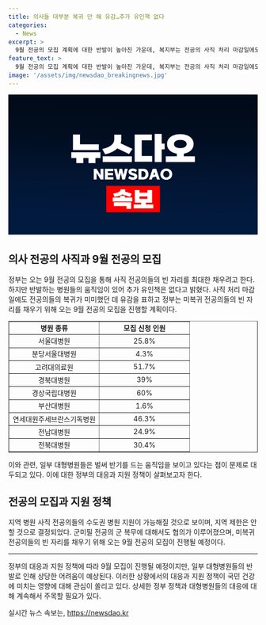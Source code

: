 ```yaml
---
title: 의사들 대부분 복귀 안 해 유감…추가 유인책 없다
categories:
  - News
excerpt: >
  9월 전공의 모집 계획에 대한 반발이 높아진 가운데, 복지부는 전공의 사직 처리 마감일에도 복귀가 미미했다고 밝혔다. 대형병원들은 반발을 들이며, 정부는 추가 유인책은 없다고 전했다. 9월 전공의 모집을 통해 빈 자리를 채우겠지만, 사직한 전공의 수가 많아 과제로 지적됐다. 지역 병원 사직 전공의가 수도권 병원 지원 가능해지며, 병원별 모집 규모는 사정을 고려해 판단할 예정이다. 서울대·고대 병원 등 대형병원들의 반발이 감지되며, 온라인에서 복귀 전공의 명단을 공개해 낙인 찍는 불법행위가 지속되고 있다.
feature_text: >
  9월 전공의 모집 계획에 대한 반발이 높아진 가운데, 복지부는 전공의 사직 처리 마감일에도 복귀가 미미했다고 밝혔다. 대형병원들은 반발을 들이며, 정부는 추가 유인책은 없다고 전했다. 9월 전공의 모집을 통해 빈 자리를 채우겠지만, 사직한 전공의 수가 많아 과제로 지적됐다. 지역 병원 사직 전공의가 수도권 병원 지원 가능해지며, 병원별 모집 규모는 사정을 고려해 판단할 예정이다. 서울대·고대 병원 등 대형병원들의 반발이 감지되며, 온라인에서 복귀 전공의 명단을 공개해 낙인 찍는 불법행위가 지속되고 있다.
image: '/assets/img/newsdao_breakingnews.jpg'
---
```


<p><img src="/assets/img/newsdao_breakingnews.jpg" alt="firstkoreanews 속보" /></p>

<h2 data-ke-size="size26">의사 전공의 사직과 9월 전공의 모집</h2>

<p data-ke-size="size16">정부는 오는 9월 전공의 모집을 통해 사직 전공의들의 빈 자리를 최대한 채우려고 한다. 하지만 반발하는 병원들의 움직임이 있어 추가 유인책은 없다고 밝혔다. 사직 처리 마감일에도 전공의들의 복귀가 미미했던 데 유감을 표하고 정부는 미복귀 전공의들의 빈 자리를 채우기 위해 오는 9월 전공의 모집을 진행할 계획이다. </p>

<table style="width: 100%;" border="1">
<tbody>
<tr>
<td style="width: 50%; text-align: center; height: 17px;"><b>병원 종류</b></td>
<td style="width: 50%; text-align: center; height: 17px;"><b>모집 신청 인원</b></td>
</tr>
<tr>
<td style="width: 50%; text-align: center; height: 17px;">서울대병원</td>
<td style="width: 50%; text-align: center; height: 17px;">25.8%</td>
</tr>
<tr>
<td style="width: 50%; text-align: center; height: 17px;">분당서울대병원</td>
<td style="width: 50%; text-align: center; height: 17px;">4.3%</td>
</tr>
<tr>
<td style="width: 50%; text-align: center; height: 17px;">고려대의료원</td>
<td style="width: 50%; text-align: center; height: 17px;">51.7%</td>
</tr>
<tr>
<td style="width: 50%; text-align: center; height: 17px;">경북대병원</td>
<td style="width: 50%; text-align: center; height: 17px;">39%</td>
</tr>
<tr>
<td style="width: 50%; text-align: center; height: 17px;">경상국립대병원</td>
<td style="width: 50%; text-align: center; height: 17px;">60%</td>
</tr>
<tr>
<td style="width: 50%; text-align: center; height: 17px;">부산대병원</td>
<td style="width: 50%; text-align: center; height: 17px;">1.6%</td>
</tr>
<tr>
<td style="width: 50%; text-align: center; height: 17px;">연세대원주세브란스기독병원</td>
<td style="width: 50%; text-align: center; height: 17px;">46.3%</td>
</tr>
<tr>
<td style="width: 50%; text-align: center; height: 17px;">전남대병원</td>
<td style="width: 50%; text-align: center; height: 17px;">24.9%</td>
</tr>
<tr>
<td style="width: 50%; text-align: center; height: 17px;">전북대병원</td>
<td style="width: 50%; text-align: center; height: 17px;">30.4%</td>
</tr>
</tbody>
</table>

<p data-ke-size="size16">이와 관련, 일부 대형병원들은 벌써 반기를 드는 움직임을 보이고 있다는 점이 문제로 대두되고 있다. 이에 대한 정부의 대응과 지원 정책이 살펴보고자 한다.</p>

<h2 data-ke-size="size26">전공의 모집과 지원 정책</h2>

<p data-ke-size="size16">지역 병원 사직 전공의들의 수도권 병원 지원이 가능해질 것으로 보이며, 지역 제한은 안할 것으로 결정되었다. 군미필 전공의 군 복무에 대해서도 협의가 이루어졌으며, 미복귀 전공의들의 빈 자리를 채우기 위해 오는 9월 전공의 모집이 진행될 예정이다.</p>

<hr>

<p data-ke-size="size16">정부의 대응과 지원 정책에 따라 9월 모집이 진행될 예정이지만, 일부 대형병원들의 반발로 인해 상당한 어려움이 예상된다. 이러한 상황에서의 대응과 지원 정책이 국민 건강에 미치는 영향에 대해 관심이 쏠리고 있다. 상세한 정부 정책과 대형병원들의 대응에 대해 계속해서 주목할 필요가 있다.</p>
실시간 뉴스 속보는, <a href="https://newsdao.kr" rel="dofollow">https://newsdao.kr</a>


